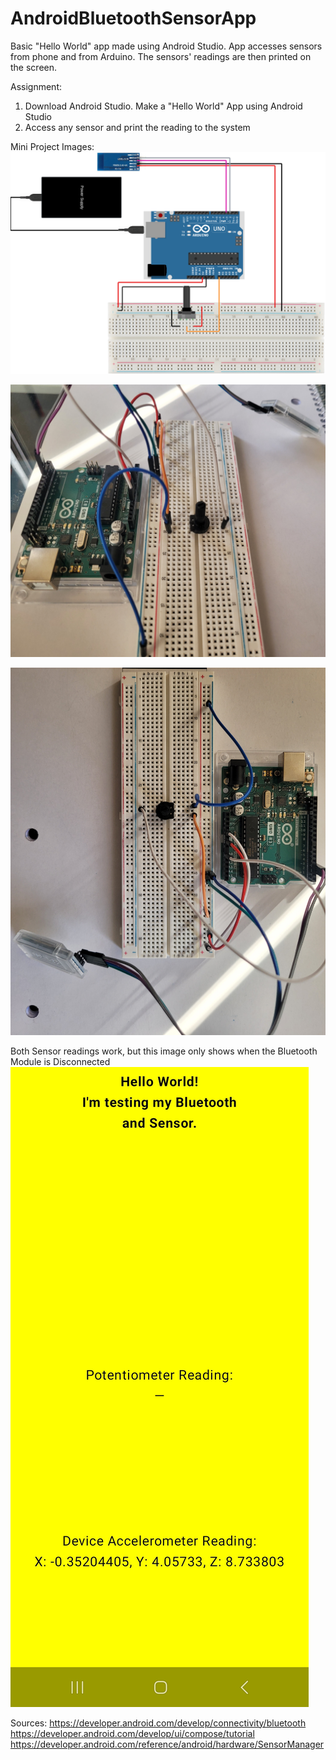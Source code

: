 # AndroidBluetoothSensorApp
Basic "Hello World" app made using Android Studio. App accesses sensors from phone and from Arduino. The sensors' readings are then printed on the screen.

Assignment:
1. Download Android Studio. Make a "Hello World" App using Android Studio
2. Access any sensor and print the reading to the system

Mini Project Images:
![Arduino Schematic](Images/ArduinoSchematic-AndroidBluetoothSensorApp.png)

![Actual Arduino Wiring](Images/ArduinoWiring.jpg)

![Another Perspective](Images/ArduinoWiring_2.jpg)

Both Sensor readings work, but this image only shows when the Bluetooth Module is Disconnected 
![Ugly But Functional](Images/AndroidApp.jpg)


Sources:
https://developer.android.com/develop/connectivity/bluetooth
https://developer.android.com/develop/ui/compose/tutorial
https://developer.android.com/reference/android/hardware/SensorManager
